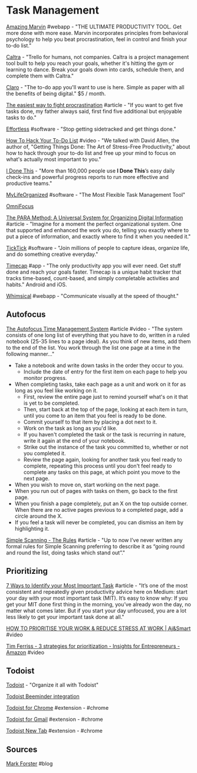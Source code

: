 # Task Management

[Amazing Marvin](https://www.amazingmarvin.com/) \#webapp - "THE ULTIMATE PRODUCTIVITY TOOL. Get more done with more ease. Marvin incorporates principles from behavioral psychology to help you beat procrastination, feel in control and finish your to-do list."

[Caltra](https://www.caltra.co/?ref=producthunt) - "Trello for humans, not companies. Caltra is a project management tool built to help you reach your goals, whether it's hitting the gym or learning to dance. Break your goals down into cards, schedule them, and complete them with Caltra."

[Claro](https://psst.claro.today/) - "The to-do app you'll want to use is here. Simple as paper with all the benefits of being digital." $5 / month.

[The easiest way to fight procrastination](https://qz.com/169043/this-one-weird-trick-will-make-you-breeze-through-your-to-do-list/) \#article - "If you want to get five tasks done, my father always said, first find five additional but enjoyable tasks to do."

[Effortless](https://www.effortless.app/) \#software - "Stop getting sidetracked and get things done."

[How To Hack Your To-Do List](https://www.youtube.com/watch?v=Xduzwk04l2E) \#video - "We talked with David Allen, the author of, "Getting Things Done: The Art of Stress-Free Productivity," about how to hack through your to-do list and free up your mind to focus on what's actually most important to you."

[I Done This](https://idonethis.com/) - "More than 160,000 people use **I Done This**’s easy daily check-ins and powerful progress reports to run more effective and productive teams."

[MyLifeOrganized](https://www.mylifeorganized.net/) \#software - "The Most Flexible Task Management Tool"

[OmniFocus](https://www.omnigroup.com/omnifocus)

[The PARA Method: A Universal System for Organizing Digital Information](https://fortelabs.co/blog/para/) \#article - "Imagine for a moment the perfect organizational system. One that supported and enhanced the work you do, telling you exactly where to put a piece of information, and exactly where to find it when you needed it."

[TickTick](https://www.ticktick.com/) \#software - "Join millions of people to capture ideas, organize life, and do something creative everyday."

[Timecap](https://timecap.app/) \#app - "The only productivity app you will ever need. Get stuff done and reach your goals faster. Timecap is a unique habit tracker that tracks time-based, count-based, and simply completable activities and habits." Android and iOS.

[Whimsical](https://whimsical.com/) \#webapp - "Communicate visually at the speed of thought."

## Autofocus

[The Autofocus Time Management System](http://markforster.squarespace.com/autofocus-system/) \#article \#video - "The system consists of one long list of everything that you have to do, written in a ruled notebook \(25-35 lines to a page ideal\). As you think of new items, add them to the end of the list. You work through the list one page at a time in the following manner..."

* Take a notebook and write down tasks in the order they occur to you.
  * Include the date of entry for the first item on each page to help you monitor progress.
* When completing tasks, take each page as a unit and work on it for as long as you feel like working on it.
  * First, review the entire page just to remind yourself what's on it that is yet to be completed.
  * Then, start back at the top of the page, looking at each item in turn, until you come to an item that you feel is ready to be done.
  * Commit yourself to that item by placing a dot next to it.
  * Work on the task as long as you'd like.
  * If you haven't completed the task or the task is recurring in nature, write it again at the end of your notebook.
  * Strike out the instance of the task you committed to, whether or not you completed it.
  * Review the page again, looking for another task you feel ready to complete, repeating this process until you don't feel ready to complete any tasks on this page, at which point you move to the next page.
* When you wish to move on, start working on the next page.
* When you run out of pages with tasks on them, go back to the first page.
* When you finish a page completely, put an X on the top outside corner. When there are no active pages previous to a completed page, add a circle around the X.
* If you feel a task will never be completed, you can dismiss an item by highlighting it.

[Simple Scanning - The Rules](http://markforster.squarespace.com/blog/2017/12/2/simple-scanning-the-rules.html) \#article - "Up to now I’ve never written any formal rules for Simple Scanning preferring to describe it as “going round and round the list, doing tasks which stand out”."

## Prioritizing

[7 Ways to Identify your Most Important Task](https://medium.com/@refinedliz/7-ways-to-identify-your-most-important-task-9e165ebb3535) \#article - "It’s one of the most consistent and repeatedly given productivity advice here on Medium: start your day with your most important task \(MIT\). It’s easy to know why: If you get your MIT done first thing in the morning, you’ve already won the day, no matter what comes later. But if you start your day unfocused, you are a lot less likely to get your important task done at all."

[HOW TO PRIORITISE YOUR WORK & REDUCE STRESS AT WORK \| Aj&Smart](https://www.youtube.com/watch?v=ZHI-vCSX0Uo) \#video

[Tim Ferriss - 3 strategies for prioritization - Insights for Entrepreneurs - Amazon](https://www.youtube.com/watch?v=4T29mz6ymWM) \#video

## Todoist

[Todoist](https://todoist.com/home) - "Organize it all with Todoist"

[Todoist Beeminder integration](https://www.beeminder.com/todoist)

[Todoist for Chrome](https://chrome.google.com/webstore/detail/todoist-for-chrome/jldhpllghnbhlbpcmnajkpdmadaolakh/related) \#extension - \#chrome

[Todoist for Gmail](https://chrome.google.com/webstore/detail/todoist-for-gmail/clgenfnodoocmhnlnpknojdbjjnmecff) \#extension - \#chrome

[Todoist New Tab](https://chrome.google.com/webstore/detail/todoist-new-tab/dffbbheconicccgghdddjeklbneimlmf) \#extension - \#chrome

## Sources

[Mark Forster](http://markforster.squarespace.com/) \#blog


